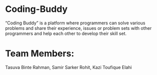 # Coding-Buddy
“Coding Buddy” is a platform where programmers can solve various problems and share their experience, issues or problem sets with other programmers and help each other to develop their skill set.

# Team Members:
Tasuva Binte Rahman,
 Samir Sarker Rohit,
 Kazi Toufique Elahi
